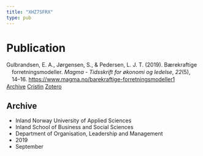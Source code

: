 ```yaml
---
title: "XHZ7SFRX"
type: pub
---
```

<h1>Publication</h1>
<article id="csl-bib-container-XHZ7SFRX" class="csl-bib-container">
  <div class="csl-bib-body" style="line-height: 1.35; padding-left: 1em; text-indent:-1em;">
  <div class="csl-entry">Gulbrandsen, E. A., J&#xF8;rgensen, S., &amp; Pedersen, L. J. T. (2019). B&#xE6;rekraftige forretningsmodeller. <i>Magma - Tidsskrift for &#xF8;konomi og ledelse</i>, <i>22</i>(5), 14&#x2013;16. <a href="https://www.magma.no/barekraftige-forretningsmodeller1">https://www.magma.no/barekraftige-forretningsmodeller1</a></div>
</div>
  <div class="csl-bib-buttons">
    <a href="#taxonomy-article-XHZ7SFRX" class="csl-bib-button">Archive</a>
    <a href alt="Cristin URL" class="csl-bib-button">Cristin</a>
    <a href alt="Zotero URL" class="csl-bib-button">Zotero</a>
  </div>
  <div id="csl-bib-meta-container-XHZ7SFRX"></div>
</article>
<div id="csl-bib-meta-XHZ7SFRX" class="csl-bib-meta">
  <article id="taxonomy-article-XHZ7SFRX" class="taxonomy-article">
    <h1>Archive</h1>
    <ul>
      <li>Inland Norway University of Applied Sciences</li>
      <li>Inland School of Business and Social Sciences</li>
      <li>Department of Organisation, Leadership and Management</li>
      <li>2019</li>
      <li>September</li>
    </ul>
  </article>
</div>

